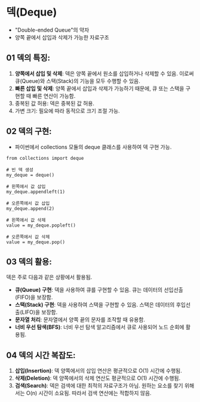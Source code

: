 # 덱(Deque)

- "Double-ended Queue"의 약자
- 양쪽 끝에서 삽입과 삭제가 가능한 자료구조

## 01 덱의 특징:

1. **양쪽에서 삽입 및 삭제**: 덱은 양쪽 끝에서 원소를 삽입하거나 삭제할 수 있음. 이로써 큐(Queue)와 스택(Stack)의 기능을 모두 수행할 수 있음.
2. **빠른 삽입 및 삭제**: 양쪽 끝에서 삽입과 삭제가 가능하기 때문에, 큐 또는 스택을 구현할 때 빠른 연산이 가능함.
3. 중복된 값 허용: 덱은 중복된 값 허용.
4. 가변 크기: 필요에 따라 동적으로 크기 조절 가능.

## 02 덱의 구현:

- 파이썬에서 collections 모듈의 deque 클래스를 사용하여 덱 구현 가능.

```
from collections import deque

# 빈 덱 생성
my_deque = deque()

# 왼쪽에서 값 삽입
my_deque.appendleft(1)

# 오른쪽에서 값 삽입
my_deque.append(2)

# 왼쪽에서 값 삭제
value = my_deque.popleft()

# 오른쪽에서 값 삭제
value = my_deque.pop()
```

## 03 덱의 활용:

덱은 주로 다음과 같은 상황에서 활용됨.

- **큐(Queue) 구현**: 덱을 사용하여 큐를 구현할 수 있음. 큐는 데이터의 선입선출(FIFO)을 보장함.
- **스택(Stack) 구현**: 덱을 사용하여 스택을 구현할 수 있음. 스택은 데이터의 후입선출(LIFO)을 보장함.
- **문자열 처리**: 문자열에서 양쪽 끝의 문자를 조작할 때 유용함.
- **너비 우선 탐색(BFS)**: 너비 우선 탐색 알고리즘에서 큐로 사용되어 노드 순회에 활용됨.

## 04 덱의 시간 복잡도:

1. **삽입(Insertion)**: 덱 양쪽에서의 삽입 연산은 평균적으로 O(1) 시간에 수행됨.
2. **삭제(Deletion)**: 덱 양쪽에서의 삭제 연산도 평균적으로 O(1) 시간에 수행됨.
3. **검색(Search)**: 덱은 검색에 대한 최적의 자료구조가 아님. 원하는 요소를 찾기 위해서는 O(n) 시간이 소요됨. 따라서 검색 연산에는 적합하지 않음.
